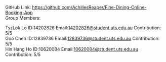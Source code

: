 GitHub Link: https://github.com/AchillesReaper/Fine-Dining-Online-Booking-App
<br>Group Members:

TszLok Lo ID:14202826 Email:14202826@student.uts.edu.au Contribution: 5/5<br>
Guo Chen  ID:12839736 Email:12839736@student.uts.edu.au Contribution: 5/5<br>
Hin Hang Ho ID:10620084 Email:10620084@student.uts.edu.au Contribution: 5/5<br>

